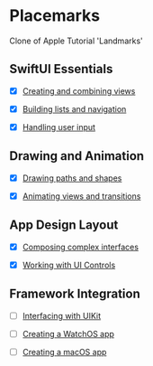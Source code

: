 # Placemarks
Clone of Apple Tutorial 'Landmarks'

## SwiftUI Essentials
- [x] [Creating and combining views](https://developer.apple.com/tutorials/swiftui/creating-and-combining-views)

- [x] [Building lists and navigation](https://developer.apple.com/tutorials/swiftui/building-lists-and-navigation)

- [x] [Handling user input](https://developer.apple.com/tutorials/swiftui/handling-user-input)

## Drawing and Animation
- [x] [Drawing paths and shapes](https://developer.apple.com/tutorials/swiftui/drawing-paths-and-shapes)

- [x] [Animating views and transitions](https://developer.apple.com/tutorials/swiftui/animating-views-and-transitions)

## App Design Layout
- [x] [Composing complex interfaces](https://developer.apple.com/tutorials/swiftui/composing-complex-interfaces)

- [x] [Working with UI Controls](https://developer.apple.com/tutorials/swiftui/working-with-ui-controls)

## Framework Integration
- [ ] [Interfacing with UIKit](https://developer.apple.com/tutorials/swiftui/interfacing-with-uikit)

- [ ] [Creating a WatchOS app](https://developer.apple.com/tutorials/swiftui/creating-a-watchos-app)

- [ ] [Creating a macOS app](https://developer.apple.com/tutorials/swiftui/creating-a-macos-app)